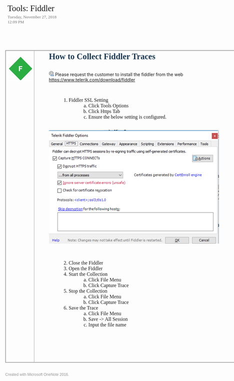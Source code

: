 

<div style='direction:ltr;border-width:100%'>

<div style='direction:ltr;margin-top:0in;margin-left:0in;width:12.0437in'>

<div style='direction:ltr;margin-top:0in;margin-left:.075in;width:2.0527in'>

<p style='margin:0in;font-family:"Calibri Light";font-size:20.0pt'>Tools:
Fiddler</p>

</div>

<div style='direction:ltr;margin-top:.0388in;margin-left:.075in;width:2.6645in'>

<p style='margin:0in;font-family:Calibri;font-size:10.0pt;color:#767676'>Tuesday,
November 27, 2018</p>

<p style='margin:0in;font-family:Calibri;font-size:10.0pt;color:#767676'>12:09
PM</p>

</div>

<div style='direction:ltr;margin-top:.4305in;margin-left:0in;width:12.0437in'>

<h1 style='margin:0in;font-family:Calibri;font-size:18.0pt;color:#1E4E79'>&nbsp;</h1>

<div style='direction:ltr'>

<table border="1" cellpadding="0" cellspacing="0" valign="top" style='direction:ltr;
 border-collapse:collapse;border-style:solid;border-color:#A3A3A3;border-width:
 1pt' title="" summary="">
 <tr>
  <td style='border-style:solid;border-color:#A3A3A3;border-width:1pt;
  vertical-align:top;width:.8645in;padding:2.0pt 3.0pt 2.0pt 3.0pt'>
  <p style='margin:0in'>

![Items (2).png](/.attachments/Items%20(2)-7a57b24c-179b-4bc0-aa25-5da06e6e7830.png)</p>
  <h1 style='margin:0in;font-family:Calibri;font-size:18.0pt;color:#1E4E79'>&nbsp;</h1>
  </td>
  <td style='border-style:solid;border-color:#A3A3A3;border-width:1pt;
  vertical-align:top;width:11.0152in;padding:2.0pt 3.0pt 2.0pt 3.0pt'>
  <ul style='margin-left:.1923in;direction:ltr;unicode-bidi:embed;margin-top:
   0in;margin-bottom:0in'>
   <h1 style='margin:0in;font-family:Calibri;font-size:20.0pt;color:#1C3A56'>How
   to Collect Fiddler Traces</h1>
   <p style='margin:0in;font-family:Calibri;font-size:11.0pt'>&nbsp;</p>
   <p style='color:#000000;margin:0in;text-indent:-.1666in;font-family:Calibri;
   font-size:12.0pt'>

![Items (3).png](/.attachments/Items%20(3)-5c6506b1-9f14-49c2-b5eb-07e3e0a0d1d1.png)&nbsp;Please request the customer to
   install the fiddler from the web<br />
      <a href="https://www.telerik.com/download/fiddler">https://www.telerik.com/download/fiddler</a><br />
      <br />
      &nbsp;</p>
   <ol type="1" style='margin-left:.375in;direction:ltr;unicode-bidi:embed;
    margin-top:0in;margin-bottom:0in;font-family:Calibri;font-size:12.0pt;
    font-weight:normal;font-style:normal'>
    <li value="1" style='margin-top:0;margin-bottom:0;vertical-align:middle'><span style='font-family:Calibri;font-size:12.0pt;font-weight:normal;
        font-style:normal;font-family:Calibri;font-size:12.0pt'>Fiddler SSL
        Setting</span></li>
    <ol type="a" style='margin-left:.375in;direction:ltr;unicode-bidi:embed;
     margin-top:0in;margin-bottom:0in;font-family:Calibri;font-size:12.0pt;
     font-weight:normal;font-style:normal'>
     <li value="1" style='margin-top:0;margin-bottom:0;vertical-align:middle'><span style='font-family:Calibri;font-size:12.0pt;font-weight:normal;
         font-style:normal;font-family:Calibri;font-size:12.0pt'>Click Tools
         Options<span style='mso-spacerun:yes'>  </span></span></li>
     <li style='margin-top:0;margin-bottom:0;vertical-align:middle'><span style='font-family:Calibri;font-size:12.0pt'>Click Https Tab</span></li>
     <li style='margin-top:0;margin-bottom:0;vertical-align:middle'><span style='font-family:Calibri;font-size:12.0pt'>Ensure the below setting
         is configured.</span></li>
    </ol>
   </ol>
   <p style='margin:0in;margin-left:.375in;font-family:Calibri;font-size:12.0pt'>&nbsp;</p>
   <p style='margin:0in;margin-left:.75in'>

![Items (1).png](/.attachments/Items%20(1)-8d3549d5-f882-4fe7-9bde-d7780a2f4e73.png)</p>
   <p style='margin:0in;margin-left:.75in;font-family:Calibri;font-size:12.0pt'>&nbsp;</p>
   <p style='margin:0in;margin-left:.75in;font-family:Calibri;font-size:12.0pt'>&nbsp;</p>
   <ol type="1" style='margin-left:.375in;direction:ltr;unicode-bidi:embed;
    margin-top:0in;margin-bottom:0in;font-family:Calibri;font-size:12.0pt;
    font-weight:normal;font-style:normal'>
    <li value="2" style='margin-top:0;margin-bottom:0;vertical-align:middle'><span style='font-family:Calibri;font-size:12.0pt;font-weight:normal;
        font-style:normal;font-family:Calibri;font-size:12.0pt'>Close the
        Fiddler</span></li>
    <li style='margin-top:0;margin-bottom:0;vertical-align:middle'><span style='font-family:Calibri;font-size:12.0pt'>Open the Fiddler</span></li>
    <li style='margin-top:0;margin-bottom:0;vertical-align:middle'><span style='font-family:Calibri;font-size:12.0pt'>Start the Collection</span></li>
    <ol type="a" style='margin-left:.375in;direction:ltr;unicode-bidi:embed;
     margin-top:0in;margin-bottom:0in;font-family:Calibri;font-size:12.0pt;
     font-weight:normal;font-style:normal'>
     <li value="1" style='margin-top:0;margin-bottom:0;vertical-align:middle'><span style='font-family:Calibri;font-size:12.0pt;font-weight:normal;
         font-style:normal;font-family:Calibri;font-size:12.0pt'>Click File
         Menu</span></li>
     <li style='margin-top:0;margin-bottom:0;vertical-align:middle'><span style='font-family:Calibri;font-size:12.0pt'>Click Capture Trace</span></li>
    </ol>
    <li style='margin-top:0;margin-bottom:0;vertical-align:middle'><span style='font-family:Calibri;font-size:12.0pt'>Stop the Collection</span></li>
    <ol type="a" style='margin-left:.375in;direction:ltr;unicode-bidi:embed;
     margin-top:0in;margin-bottom:0in;font-family:Calibri;font-size:12.0pt;
     font-weight:normal;font-style:normal'>
     <li value="1" style='margin-top:0;margin-bottom:0;vertical-align:middle'><span style='font-family:Calibri;font-size:12.0pt;font-weight:normal;
         font-style:normal;font-family:Calibri;font-size:12.0pt'>Click File
         Menu</span></li>
     <li style='margin-top:0;margin-bottom:0;vertical-align:middle'><span style='font-family:Calibri;font-size:12.0pt'>Click Capture Trace</span></li>
    </ol>
    <li style='margin-top:0;margin-bottom:0;vertical-align:middle'><span style='font-family:Calibri;font-size:12.0pt'>Save the Trace</span></li>
    <ol type="a" style='margin-left:.375in;direction:ltr;unicode-bidi:embed;
     margin-top:0in;margin-bottom:0in;font-family:Calibri;font-size:12.0pt;
     font-weight:normal;font-style:normal'>
     <li value="1" style='margin-top:0;margin-bottom:0;vertical-align:middle'><span style='font-family:Calibri;font-size:12.0pt;font-weight:normal;
         font-style:normal;font-family:Calibri;font-size:12.0pt'>Click File
         Menu</span></li>
     <li style='margin-top:0;margin-bottom:0;vertical-align:middle'><span style='font-family:Calibri;font-size:12.0pt'>Save -&gt; All Session</span></li>
     <li style='margin-top:0;margin-bottom:0;vertical-align:middle'><span style='font-family:Calibri;font-size:12.0pt'>Input the file name</span></li>
    </ol>
   </ol>
   <p style='margin:0in;font-family:Calibri;font-size:12.0pt'>&nbsp;</p>
   <p style='margin:0in;font-family:Calibri;font-size:12.0pt'>&nbsp;</p>
   <p style='margin:0in;font-family:Calibri;font-size:12.0pt'>&nbsp;</p>
   <p style='margin:0in;font-family:Calibri;font-size:12.0pt'>&nbsp;</p>
   <p style='margin:0in;font-family:Calibri;font-size:12.0pt'>&nbsp;</p>
   <p style='margin:0in;font-family:Calibri;font-size:12.0pt'>&nbsp;</p>
  </ul>
  </td>
 </tr>
</table>

</div>

</div>

</div>

</div>

<div>

<p style='margin:0in'>&nbsp;</p>

<p style='text-align:left;margin:0in;font-family:Arial;font-size:9pt;
color:#969696;direction:ltr'>Created with Microsoft OneNote 2016.</p>

</div>

